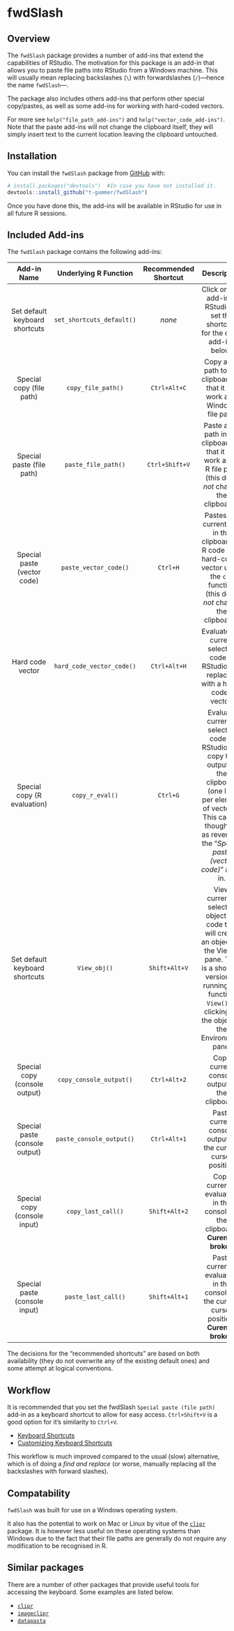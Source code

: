 
<!-- README.md is generated from README.Rmd. Please edit that file -->

# fwdSlash

<!-- badges: start -->

<!-- badges: end -->

## Overview

The `fwdSlash` package provides a number of add-ins that extend the
capabilities of RStudio. The motivation for this package is an add-in
that allows you to paste file paths into RStudio from a Windows machine.
This will usually mean replacing backslashes (`\`) with forwardslashes
(`/`)—hence the name `fwdSlash`—.

The package also includes others add-ins that perform other special
copy/pastes, as well as some add-ins for working with hard-coded
vectors.

<!-- * An add-in to copy a file path in R and convert it into a system (Windows) file path. -->

<!-- * An add-in to paste the hard-code for a vector based on the current selection. -->

<!-- * An add-in the evaluate the code currenlty selected in RStudio and replace it with a hard-coded vector. -->

<!-- * An add-in to evaluate the code currenlty selected in RStudio and put the output into the clipboard. -->

For more see `help("file_path_add-ins")` and
`help("vector_code_add-ins")`. Note that the paste add-ins will not
change the clipboard itself, they will simply insert text to the current
location leaving the clipboard untouched.

## Installation

You can install the `fwdSlash` package from
[GitHub](https://github.com/t-gummer/fwdSlash) with:

``` r
# install.packages("devtools")  #In case you have not installed it.
devtools::install_github("t-gummer/fwdSlash")
```

Once you have done this, the add-ins will be available in RStudio for
use in all future R sessions.

## Included Add-ins

The `fwdSlash` package contains the following add-ins:

|          Add-in Name           |   Underlying R Function   | Recommended Shortcut |                                                                                              Description                                                                                               |
| :----------------------------: | :-----------------------: | :------------------: | :----------------------------------------------------------------------------------------------------------------------------------------------------------------------------------------------------: |
| Set default keyboard shortcuts | `set_shortcuts_default()` |        *none*        |                                                           Click on this add-in in RStudio to set the shortcuts for the other add-ins below.                                                            |
|    Special copy (file path)    |    `copy_file_path()`     |     `Ctrl+Alt+C`     |                                                             Copy a file path to the clipboard so that it will work as a Windows file path.                                                             |
|   Special paste (file path)    |    `paste_file_path()`    |    `Ctrl+Shift+V`    |                                           Paste a file path in the clipboard so that it will work as an R file path (this does *not* change the clipboard).                                            |
|  Special paste (vector code)   |   `paste_vector_code()`   |       `Ctrl+H`       |                              Pastes the current text in the clipboard as R code for a hard-coded vector using the `c()` function (this does *not* change the clipboard).                               |
|        Hard code vector        | `hard_code_vector_code()` |     `Ctrl+Alt+H`     |                                                         Evaluate the current selected code in RStudio and replace it with a hard-coded vector.                                                         |
|  Special copy (R evaluation)   |      `copy_r_eval()`      |       `Ctrl+G`       |  Evaluate currently selected code in RStudio and copy the output to the clipboard (one line per element of vectors). This can be thought of as reversing the “*Special paste (vector code)*” add-in.   |
| Set default keyboard shortcuts |       `View_obj()`        |    `Shift+Alt+V`     | View currently selected object (or code that will create an object) in the Viewer pane. This is a shortcut version of running the function `View()` or clicking on the object in the Environment pane. |
| Special copy (console output)  |  `copy_console_output()`  |     `Ctrl+Alt+2`     |                                                                             Copy current console output to the clipboard.                                                                              |
| Special paste (console output) | `paste_console_output()`  |     `Ctrl+Alt+1`     |                                                                      Paste current console output to the current cursor position                                                                       |
|  Special copy (console input)  |    `copy_last_call()`     |    `Shift+Alt+2`     |                                                             Copy current R evaluation in the console to the clipboard. **Curently broken**                                                             |
| Special paste (console input)  |    `paste_last_call()`    |    `Shift+Alt+1`     |                                                     Paste current R evaluation in the console to the current cursor position. **Curently broken**                                                      |

The decisions for the “recommended shortcuts” are based on both
availability (they do not overwrite any of the existing default ones)
and some attempt at logical conventions.
<!-- Rationalise each choiceof shortcut below -->

## Workflow

It is recommended that you set the fwdSlash `Special paste (file path)`
add-in as a keyboard shortcut to allow for easy access. `Ctrl+Shift+V`
is a good option for it’s similarity to `Ctrl+V`.

  - [Keyboard
    Shortcuts](https://rstudio.github.io/rstudioaddins/#keyboard-shorcuts)
  - [Customizing Keyboard
    Shortcuts](https://support.rstudio.com/hc/en-us/articles/206382178-Customizing-Keyboard-Shortcuts)

This workflow is much improved compared to the usual (slow) alternative,
which is of doing a *find and replace* (or worse, manually replacing all
the backslashes with forward slashes).

<!-- There is a function in the fwdSlash package that allows you to easily change the RStudio keyboard shortcut _programmatically_ as an alternative to clicking through menus. -->

## Compatability

`fwdSlash` was built for use on a Windows operating system.

It also has the potential to work on Mac or Linux by vitue of the
[`clipr`](https://www.r-pkg.org/pkg/clipr) package. It is however less
useful on these operating systems than Windows due to the fact that
their file paths are generally do not require any modification to be
recognised in R.

## Similar packages

There are a number of other packages that provide useful tools for
accessing the keyboard. Some examples are listed below.

  - [`clipr`](https://www.r-pkg.org/pkg/clipr)
  - [`imageclipr`](https://github.com/Timag/imageclipr)
  - [`datapasta`](https://github.com/MilesMcBain/datapasta)
